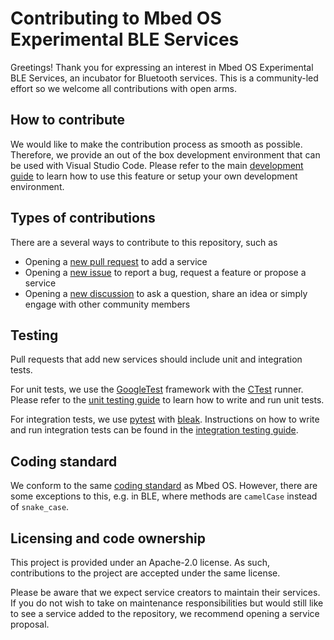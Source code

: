# Contributing to Mbed OS Experimental BLE Services

Greetings!
Thank you for expressing an interest in Mbed OS Experimental BLE Services, an incubator for Bluetooth services.
This is a community-led effort so we welcome all contributions with open arms.

## How to contribute
We would like to make the contribution process as smooth as possible.
Therefore, we provide an out of the box development environment that can be used with Visual Studio Code.
Please refer to the main [development guide](./DEVELOPMENT.md) to learn how to use this feature or setup your own development environment. 

## Types of contributions
There are a several ways to contribute to this repository, such as
* Opening a [new pull request](https://github.com/ARMmbed/mbed-os-experimental-ble-services/pulls) to add a service 
* Opening a [new issue](https://github.com/ARMmbed/mbed-os-experimental-ble-services/issues) to report a bug, request a feature or propose a service
* Opening a [new discussion](https://github.com/ARMmbed/mbed-os-experimental-ble-services/discussions) to ask a question, share an idea or simply engage with other community members   

## Testing
Pull requests that add new services should include unit and integration tests.

For unit tests, we use the [GoogleTest](https://github.com/google/googletest) framework with the [CTest](https://cmake.org/cmake/help/latest/manual/ctest.1.html) runner.
Please refer to the [unit testing guide](../tests/README.md) to learn how to write and run unit tests.

For integration tests, we use [pytest](https://docs.pytest.org/en/stable/) with [bleak](https://bleak.readthedocs.io/en/latest/).
Instructions on how to write and run integration tests can be found in the [integration testing guide](../tests/TESTS/README.md).

## Coding standard
We conform to the same [coding standard](https://os.mbed.com/docs/mbed-os/v6.7/contributing/style.html) as Mbed OS.
However, there are some exceptions to this, e.g. in BLE, where methods are `camelCase` instead of `snake_case`.

## Licensing and code ownership
This project is provided under an Apache-2.0 license.
As such, contributions to the project are accepted under the same license.

Please be aware that we expect service creators to maintain their services.
If you do not wish to take on maintenance responsibilities but would still like to see a service added to the repository, we recommend opening a service proposal.    
